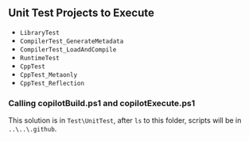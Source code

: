 ## Unit Test Projects to Execute

- `LibraryTest`
- `CompilerTest_GenerateMetadata`
- `CompilerTest_LoadAndCompile`
- `RuntimeTest`
- `CppTest`
- `CppTest_Metaonly`
- `CppTest_Reflection`

### Calling copilotBuild.ps1 and copilotExecute.ps1

This solution is in `Test\UnitTest`, after `ls` to this folder, scripts will be in `..\..\.github`.
